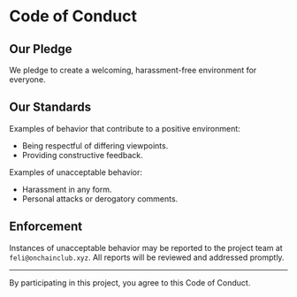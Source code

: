 # Code of Conduct

## Our Pledge
We pledge to create a welcoming, harassment-free environment for everyone.

## Our Standards
Examples of behavior that contribute to a positive environment:
- Being respectful of differing viewpoints.
- Providing constructive feedback.

Examples of unacceptable behavior:
- Harassment in any form.
- Personal attacks or derogatory comments.

## Enforcement
Instances of unacceptable behavior may be reported to the project team at `feli@onchainclub.xyz`. All reports will be reviewed and addressed promptly.

---

By participating in this project, you agree to this Code of Conduct.
